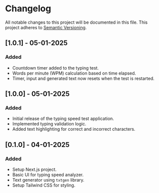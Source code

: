 # Changelog

All notable changes to this project will be documented in this file.
This project adheres to [Semantic Versioning](https://semver.org/).


## [1.0.1] - 05-01-2025
### Added
- Countdown timer added to the typing test.
- Words per minute (WPM) calculation based on time elapsed.
- Timer, input and generated text now resets when the test is restarted.


## [1.0.0] - 05-01-2025
### Added
- Initial release of the typing speed test application.
- Implemented typing validation logic.
- Added text highlighting for correct and incorrect characters.

## [0.1.0] - 04-01-2025
### Added
- Setup Next.js project.
- Basic UI for typing speed analyzer.
- Text generator using `txtgen` library.
- Setup Tailwind CSS for styling.